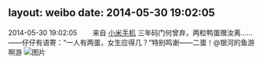 layout: weibo
date: 2014-05-30 19:02:05
---
2014-05-30 19:02:05  &nbsp;&nbsp;&nbsp;&nbsp;&nbsp;&nbsp; 来自 <a href="http://app.weibo.com/t/feed/22zMnn" rel="nofollow">小米手机</a>
三年码门何曾弃，两粒鸭蛋赠汝离…… ——仔仔有语寄：“一人有两蛋，女生应得几？”特别鸣谢——二蛋！@银河的鱼游啊游 ​​​
![图片](https://ww3.sinaimg.cn/large/6d2a6003jw1egwhrr2599j20f00qojrl.jpg)
